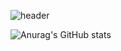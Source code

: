 

<!--
**uk9336/uk9336** is a ✨ _special_ ✨ repository because its `README.md` (this file) appears on your GitHub profile.

Here are some ideas to get you started:

- 🔭 I’m currently working on ...
- 🌱 I’m currently learning ...
- 👯 I’m looking to collaborate on ...
- 🤔 I’m looking for help with ...
- 💬 Ask me about ...
- 📫 How to reach me: ...
- 😄 Pronouns: ...
- ⚡ Fun fact: ...
-->

![header](https://capsule-render.vercel.app/api?type=waving&color=auto&height=300&section=header&text=JW%20LEE&fontSize=90&animation=fadeIn)

<!--
[![AndroidStudio](https://img.shields.io/badge/AndroidStudio-3DDC84?style=flat-square&logo=Java&logoColor=white)](github.com/Joowon0220/TODO-List)
[![Android](https://img.shields.io/badge/Android-3DDC84?style=flat-square&logo=Java&logoColor=white)](github.com/Joowon0220/TODO-List)
[![Java](https://img.shields.io/badge/Java-007396?style=flat-square&logo=Java&logoColor=white)](github.com/Joowon0220/TODO-List)
[![Kotlin](https://img.shields.io/badge/Kotlin-7F52FF?style=flat-square&logo=Kotlin&logoColor=white)](github.com/Joowon0220/TODO-List)
-->
![Anurag's GitHub stats](https://github-readme-stats.vercel.app/api?username=uk9336&show_icons=true&theme=radical)
